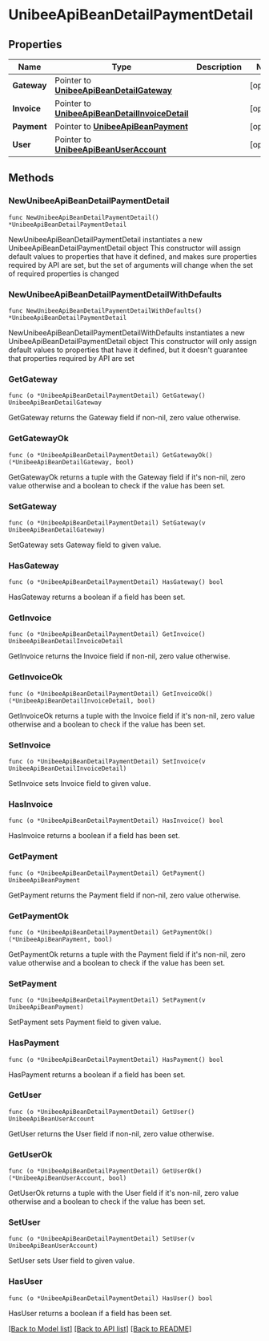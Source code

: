 # UnibeeApiBeanDetailPaymentDetail

## Properties

Name | Type | Description | Notes
------------ | ------------- | ------------- | -------------
**Gateway** | Pointer to [**UnibeeApiBeanDetailGateway**](UnibeeApiBeanDetailGateway.md) |  | [optional] 
**Invoice** | Pointer to [**UnibeeApiBeanDetailInvoiceDetail**](UnibeeApiBeanDetailInvoiceDetail.md) |  | [optional] 
**Payment** | Pointer to [**UnibeeApiBeanPayment**](UnibeeApiBeanPayment.md) |  | [optional] 
**User** | Pointer to [**UnibeeApiBeanUserAccount**](UnibeeApiBeanUserAccount.md) |  | [optional] 

## Methods

### NewUnibeeApiBeanDetailPaymentDetail

`func NewUnibeeApiBeanDetailPaymentDetail() *UnibeeApiBeanDetailPaymentDetail`

NewUnibeeApiBeanDetailPaymentDetail instantiates a new UnibeeApiBeanDetailPaymentDetail object
This constructor will assign default values to properties that have it defined,
and makes sure properties required by API are set, but the set of arguments
will change when the set of required properties is changed

### NewUnibeeApiBeanDetailPaymentDetailWithDefaults

`func NewUnibeeApiBeanDetailPaymentDetailWithDefaults() *UnibeeApiBeanDetailPaymentDetail`

NewUnibeeApiBeanDetailPaymentDetailWithDefaults instantiates a new UnibeeApiBeanDetailPaymentDetail object
This constructor will only assign default values to properties that have it defined,
but it doesn't guarantee that properties required by API are set

### GetGateway

`func (o *UnibeeApiBeanDetailPaymentDetail) GetGateway() UnibeeApiBeanDetailGateway`

GetGateway returns the Gateway field if non-nil, zero value otherwise.

### GetGatewayOk

`func (o *UnibeeApiBeanDetailPaymentDetail) GetGatewayOk() (*UnibeeApiBeanDetailGateway, bool)`

GetGatewayOk returns a tuple with the Gateway field if it's non-nil, zero value otherwise
and a boolean to check if the value has been set.

### SetGateway

`func (o *UnibeeApiBeanDetailPaymentDetail) SetGateway(v UnibeeApiBeanDetailGateway)`

SetGateway sets Gateway field to given value.

### HasGateway

`func (o *UnibeeApiBeanDetailPaymentDetail) HasGateway() bool`

HasGateway returns a boolean if a field has been set.

### GetInvoice

`func (o *UnibeeApiBeanDetailPaymentDetail) GetInvoice() UnibeeApiBeanDetailInvoiceDetail`

GetInvoice returns the Invoice field if non-nil, zero value otherwise.

### GetInvoiceOk

`func (o *UnibeeApiBeanDetailPaymentDetail) GetInvoiceOk() (*UnibeeApiBeanDetailInvoiceDetail, bool)`

GetInvoiceOk returns a tuple with the Invoice field if it's non-nil, zero value otherwise
and a boolean to check if the value has been set.

### SetInvoice

`func (o *UnibeeApiBeanDetailPaymentDetail) SetInvoice(v UnibeeApiBeanDetailInvoiceDetail)`

SetInvoice sets Invoice field to given value.

### HasInvoice

`func (o *UnibeeApiBeanDetailPaymentDetail) HasInvoice() bool`

HasInvoice returns a boolean if a field has been set.

### GetPayment

`func (o *UnibeeApiBeanDetailPaymentDetail) GetPayment() UnibeeApiBeanPayment`

GetPayment returns the Payment field if non-nil, zero value otherwise.

### GetPaymentOk

`func (o *UnibeeApiBeanDetailPaymentDetail) GetPaymentOk() (*UnibeeApiBeanPayment, bool)`

GetPaymentOk returns a tuple with the Payment field if it's non-nil, zero value otherwise
and a boolean to check if the value has been set.

### SetPayment

`func (o *UnibeeApiBeanDetailPaymentDetail) SetPayment(v UnibeeApiBeanPayment)`

SetPayment sets Payment field to given value.

### HasPayment

`func (o *UnibeeApiBeanDetailPaymentDetail) HasPayment() bool`

HasPayment returns a boolean if a field has been set.

### GetUser

`func (o *UnibeeApiBeanDetailPaymentDetail) GetUser() UnibeeApiBeanUserAccount`

GetUser returns the User field if non-nil, zero value otherwise.

### GetUserOk

`func (o *UnibeeApiBeanDetailPaymentDetail) GetUserOk() (*UnibeeApiBeanUserAccount, bool)`

GetUserOk returns a tuple with the User field if it's non-nil, zero value otherwise
and a boolean to check if the value has been set.

### SetUser

`func (o *UnibeeApiBeanDetailPaymentDetail) SetUser(v UnibeeApiBeanUserAccount)`

SetUser sets User field to given value.

### HasUser

`func (o *UnibeeApiBeanDetailPaymentDetail) HasUser() bool`

HasUser returns a boolean if a field has been set.


[[Back to Model list]](../README.md#documentation-for-models) [[Back to API list]](../README.md#documentation-for-api-endpoints) [[Back to README]](../README.md)


